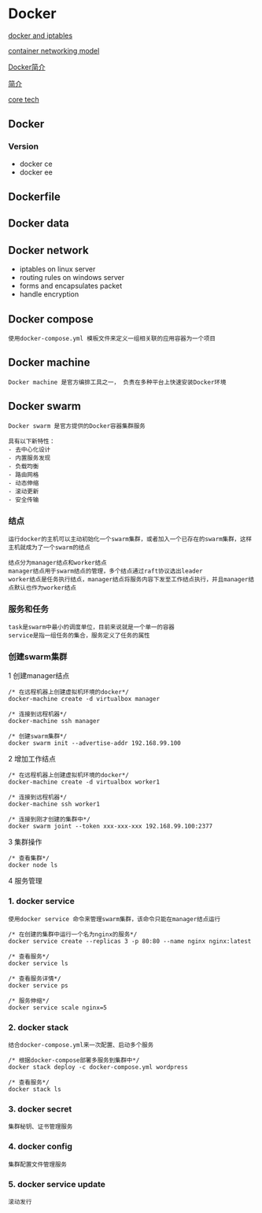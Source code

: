 # Docker

[docker and iptables](https://docs.docker.com/network/iptables/)

[container networking model](https://success.docker.com/article/networking)

[Docker简介](http://c.biancheng.net/view/3118.html)

[简介](https://blog.csdn.net/thollych/article/details/102717701)

[core tech](https://www.cnblogs.com/LangXian/p/10639581.html)

## Docker
### Version
- docker ce
- docker ee

## Dockerfile

## Docker data

## Docker network
- iptables on linux server
- routing rules on windows server
- forms and encapsulates packet
- handle encryption

## Docker compose
    使用docker-compose.yml 模板文件来定义一组相关联的应用容器为一个项目

## Docker machine
    Docker machine 是官方编排工具之一， 负责在多种平台上快速安装Docker环境

## Docker swarm
    Docker swarm 是官方提供的Docker容器集群服务

    具有以下新特性：
    - 去中心化设计
    - 内置服务发现
    - 负载均衡
    - 路由网格
    - 动态伸缩
    - 滚动更新
    - 安全传输

### 结点
    运行docker的主机可以主动初始化一个swarm集群，或者加入一个已存在的swarm集群，这样主机就成为了一个swarm的结点

    结点分为manager结点和worker结点
    manager结点用于swarm结点的管理，多个结点通过raft协议选出leader
    worker结点是任务执行结点，manager结点将服务内容下发至工作结点执行，并且manager结点默认也作为worker结点

### 服务和任务
    task是swarm中最小的调度单位，目前来说就是一个单一的容器
    service是指一组任务的集合，服务定义了任务的属性

### 创建swarm集群
1 创建manager结点

    /* 在远程机器上创建虚拟机环境的docker*/
    docker-machine create -d virtualbox manager

    /* 连接到远程机器*/
    docker-machine ssh manager

    /* 创建swarm集群*/
    docker swarm init --advertise-addr 192.168.99.100

2 增加工作结点

    /* 在远程机器上创建虚拟机环境的docker*/
    docker-machine create -d virtualbox worker1

    /* 连接到远程机器*/
    docker-machine ssh worker1

    /* 连接到刚才创建的集群中*/
    docker swarm joint --token xxx-xxx-xxx 192.168.99.100:2377

3 集群操作

    /* 查看集群*/
    docker node ls

4 服务管理
### 1. docker service

    使用docker service 命令来管理swarm集群，该命令只能在manager结点运行

    /* 在创建的集群中运行一个名为nginx的服务*/
    docker service create --replicas 3 -p 80:80 --name nginx nginx:latest

    /* 查看服务*/
    docker service ls

    /* 查看服务详情*/
    docker service ps

    /* 服务伸缩*/
    docker service scale nginx=5

### 2. docker stack

    结合docker-compose.yml来一次配置、启动多个服务

    /* 根据docker-compose部署多服务到集群中*/
    docker stack deploy -c docker-compose.yml wordpress

    /* 查看服务*/
    docker stack ls

### 3. docker secret

    集群秘钥、证书管理服务

### 4. docker config

    集群配置文件管理服务

### 5. docker service update

    滚动发行
